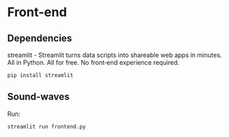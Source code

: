 # Front-end

## Dependencies

streamlit - Streamlit turns data scripts into shareable web apps in minutes.
All in Python. All for free. No front‑end experience required.

`pip install streamlit`

## Sound-waves
Run: 

`streamlit run frontend.py`
